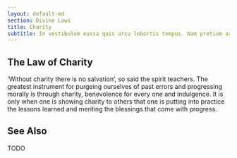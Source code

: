 ```yaml
---
layout: default-md
section: Divine Laws
title: Charity
subtitle: In vestibulum massa quis arcu lobortis tempus. Nam pretium arcu in odio vulputate luctus.
---
```


## The Law of Charity
‘Without charity there is no salvation’, so said the spirit teachers. The greatest instrument for purgeing ourselves of past errors and progressing morally is through charity, benevolence for every one and indulgence. It is only when one is showing charity to others that one is putting into practice the lessons learned and meriting the blessings that come with progress. 

## See Also

TODO